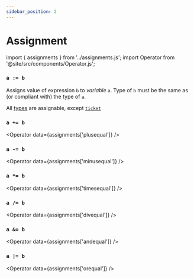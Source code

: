 ```yaml
---
sidebar_position: 2
---
```


# Assignment

import { assignments } from '../assignments.js';
import Operator from '@site/src/components/Operator.js';

### `a := b`

Assigns value of expression `b` to *variable* `a`. Type of `b` must be the same as (or compliant with) the type of `a`.

All [types](/docs/reference/types) are assignable, except [`ticket`](/docs/reference/types#ticket<T>)

### `a += b`

<Operator data={assignments['plusequal']} />

### `a -= b`

<Operator data={assignments['minusequal']} />

### `a *= b`

<Operator data={assignments['timesequal']} />

### `a /= b`

<Operator data={assignments['divequal']} />

### `a &= b`

<Operator data={assignments['andequal']} />

### `a |= b`

<Operator data={assignments['orequal']} />
